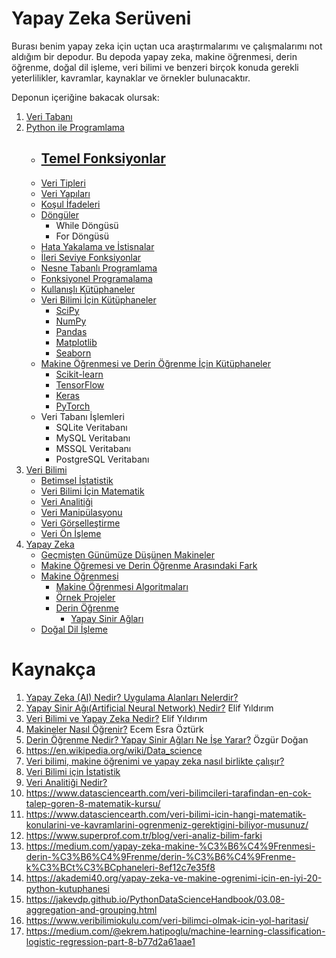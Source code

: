 # Yapay Zeka Serüveni

Burası benim yapay zeka için uçtan uca araştırmalarımı ve çalışmalarımı not aldığım bir depodur. Bu depoda yapay zeka, makine öğrenmesi, derin öğrenme, doğal dil işleme, veri bilimi ve benzeri birçok konuda gerekli yeterlilikler, kavramlar, kaynaklar ve örnekler bulunacaktır.

Deponun içeriğine bakacak olursak:
1. [Veri Tabanı](../main/Veri-Tabani)
2. [Python ile Programlama](../main/Python-ile-Programlama)
    - [Temel Fonksiyonlar](../main/Python-ile-Programlama/Temel-Fonksiyonlar.ipynb)
        - 
    - [Veri Tipleri](../main/Python-ile-Programlama/Degiskenler.ipynb)
    - [Veri Yapıları](../main/Python-ile-Programlama/Veri-Yapilari.ipynb)
    - [Koşul İfadeleri](../main/Python-ile-Programlama/Kosul-Ifadeleri.ipynb)
    - [Döngüler](../main/Python-ile-Programlama/Donguler.ipynb)
        - While Döngüsü
        - For Döngüsü
    - [Hata Yakalama ve İstisnalar](../main/Python-ile-Programlama/Hata-Yakalama-ve-Istisnalar.ipynb)
    - [İleri Seviye Fonksiyonlar](../main/Python-ile-Programlama/İleri-Seviye-Fonksiyonlar.ipynb)
    - [Nesne Tabanlı Programlama](../main/Python-ile-Programlama/Nesne-Tabanli-Programlama.ipynb)
    - [Fonksiyonel Programalama](../main/Python-ile-Programlama/Fonksiyonel-Programalama.ipynb)
    - [Kullanışlı Kütüphaneler](../main/Python-ile-Programlama/Kullanisli-Kutuphaneler.ipynb)
    - [Veri Bilimi İçin Kütüphaneler](../main/Python-ile-Programlama/Veri-Bilimi-Icin-Kütüphaneler)
        - [SciPy](../main/Python-ile-Programlama/Veri-Bilimi-Icin-Kütüphaneler/SciPy.ipynb)
        - [NumPy](../main/Python-ile-Programlama/Veri-Bilimi-Icin-Kütüphaneler/NumPy.ipynb)
        - [Pandas](../main/Python-ile-Programlama/Veri-Bilimi-Icin-Kütüphaneler/Pandas.ipynb)
        - [Matplotlib](../main/Python-ile-Programlama/Veri-Bilimi-Icin-Kütüphaneler/Matplotlib.ipynb)
        - [Seaborn](../main/Python-ile-Programlama/Veri-Bilimi-Icin-Kütüphaneler/Seaborn.ipynb)
    - [Makine Öğrenmesi ve Derin Öğrenme İçin Kütüphaneler](../main//Python-ile-Programlama/Makine-Ogrenmesi-ve-Derin-Ogrenme-Icin-Kutuphaneler)
        - [Scikit-learn](../main/Python-ile-Programlama/Makine-Ogrenmesi-ve-Derin-Ogrenme-Icin-Kutuphaneler/scikit-learn.ipynb)
        - [TensorFlow](../main/Python-ile-Programlama/Makine-Ogrenmesi-ve-Derin-Ogrenme-Icin-Kutuphaneler/TensorFlow.ipynb)
        - [Keras](../main/Python-ile-Programlama/Makine-Ogrenmesi-ve-Derin-Ogrenme-Icin-Kutuphaneler/Keras.ipynb)
        - [PyTorch](../main/Python-ile-Programlama/Makine-Ogrenmesi-ve-Derin-Ogrenme-Icin-Kutuphaneler/PyTorch.ipynb)
     - Veri Tabanı İşlemleri
        - SQLite Veritabanı
        - MySQL Veritabanı
        - MSSQL Veritabanı
        - PostgreSQL Veritabanı 
3. [Veri Bilimi](../main/Veri-Bilimi)
    - [Betimsel İstatistik](../main/Veri-Bilimi/Betimsel-Istatistik.ipynb)
    - [Veri Bilimi İçin Matematik](../main/Veri-Bilimi/Veri-Bilimi-Icin-Matematik.ipynb)
    - [Veri Analitiği](../main/Veri-Bilimi/Veri-Analitigi.ipynb)
    - [Veri Manipülasyonu](../main/Veri-Bilimi/Veri-Manipulasyonu.ipynb)
    - [Veri Görselleştirme](../main/Veri-Bilimi/Veri-Gorsellestirme.ipynb)
    - [Veri Ön İşleme](../main/Veri-Bilimi/Veri-On-Isleme.ipynb)
4. [Yapay Zeka](../main/Yapay-Zeka)
    - [Geçmişten Günümüze Düşünen Makineler](../main/Yapay-Zeka)
    - [Makine Öğremesi ve Derin Öğrenme Arasındaki Fark](../main/Yapay-Zeka)
    - [Makine Öğrenmesi](../main/Yapay-Zeka/Makine-Ogrenmesi)
        - [Makine Öğrenmesi Algoritmaları](../main/Yapay-Zeka/Makine-Ogrenmesi/Makine-Ogrenmesi-Algoritmaları.ipynb)
        - [Örnek Projeler](../main/Yapay-Zeka/Makine-Ogrenmesi/Ornek-Projeler)
        - [Derin Öğrenme](../main/Yapay-Zeka/Makine-Ogrenmesi/Derin-Ogrenme)
            - [Yapay Sinir Ağları](../main/Yapay-Zeka/Makine-Ogrenmesi/Yapay-Sinir-Aglari.ipynb)
    - [Doğal Dil İşleme](../main/Yapay-Zeka/Dogal-Dil-Isleme)

# Kaynakça
1. [Yapay Zeka (AI) Nedir? Uygulama Alanları Nelerdir?](https://bulutistan.com/blog/yapay-zeka-ai-nedir/)
2. [Yapay Sinir Ağı(Artificial Neural Network) Nedir?](https://www.veribilimiokulu.com/yapay-sinir-agiartificial-neural-network-nedir/) Elif Yıldırım
3. [Veri Bilimi ve Yapay Zeka Nedir?](https://www.veribilimiokulu.com/veri-bilimi-ve-yapay-zeka-nedir) Elif Yıldırım
4. [Makineler Nasıl Öğrenir?](https://www.veribilimiokulu.com/makineler-nasil-ogrenir/) Ecem Esra Öztürk
5. [Derin Öğrenme Nedir? Yapay Sinir Ağları Ne İşe Yarar?](https://teknoloji.org/derin-ogrenme-nedir-yapay-sinir-aglari-ne-ise-yarar/) Özgür Doğan
6. https://en.wikipedia.org/wiki/Data_science
7. [Veri bilimi, makine öğrenimi ve yapay zeka nasıl birlikte çalışır?](https://www.innova.com.tr/tr/blog/buyuk-veri-blog/veri-bilimi-makine-ogrenimi-ve-yapay-zeka-nasil-birlikte-calisir)
8. [Veri Bilimi için İstatistik](https://gelecegiyazanlar.turkcell.com.tr/konu/veri-bilimi-icin-istatistik)
9. [Veri Analitiği Nedir?](https://bluemarkacademy.com/veri-analitigi-nedir/)
10. https://www.datasciencearth.com/veri-bilimcileri-tarafindan-en-cok-talep-goren-8-matematik-kursu/
11. https://www.datasciencearth.com/veri-bilimi-icin-hangi-matematik-konularini-ve-kavramlarini-ogrenmeniz-gerektigini-biliyor-musunuz/
12. https://www.superprof.com.tr/blog/veri-analiz-bilim-farki
13. https://medium.com/yapay-zeka-makine-%C3%B6%C4%9Frenmesi-derin-%C3%B6%C4%9Frenme/derin-%C3%B6%C4%9Frenme-k%C3%BCt%C3%BCphaneleri-8ef12c7e35f8
14. https://akademi40.org/yapay-zeka-ve-makine-ogrenimi-icin-en-iyi-20-python-kutuphanesi
15. https://jakevdp.github.io/PythonDataScienceHandbook/03.08-aggregation-and-grouping.html
16. https://www.veribilimiokulu.com/veri-bilimci-olmak-icin-yol-haritasi/ 
17. https://medium.com/@ekrem.hatipoglu/machine-learning-classification-logistic-regression-part-8-b77d2a61aae1
